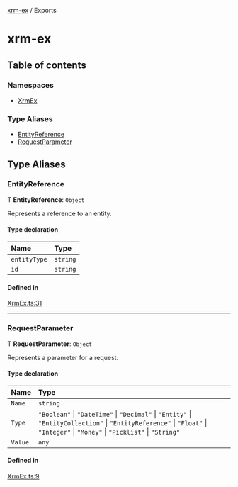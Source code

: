 [xrm-ex](README.md) / Exports

# xrm-ex

## Table of contents

### Namespaces

- [XrmEx](modules/XrmEx.md)

### Type Aliases

- [EntityReference](modules.md#entityreference)
- [RequestParameter](modules.md#requestparameter)

## Type Aliases

### EntityReference

Ƭ **EntityReference**: `Object`

Represents a reference to an entity.

#### Type declaration

| Name | Type |
| :------ | :------ |
| `entityType` | `string` |
| `id` | `string` |

#### Defined in

[XrmEx.ts:31](https://github.com/AhashSritharan/Xrm-Ex/blob/d65bc4b/src/XrmEx.ts#L31)

___

### RequestParameter

Ƭ **RequestParameter**: `Object`

Represents a parameter for a request.

#### Type declaration

| Name | Type |
| :------ | :------ |
| `Name` | `string` |
| `Type` | ``"Boolean"`` \| ``"DateTime"`` \| ``"Decimal"`` \| ``"Entity"`` \| ``"EntityCollection"`` \| ``"EntityReference"`` \| ``"Float"`` \| ``"Integer"`` \| ``"Money"`` \| ``"Picklist"`` \| ``"String"`` |
| `Value` | `any` |

#### Defined in

[XrmEx.ts:9](https://github.com/AhashSritharan/Xrm-Ex/blob/d65bc4b/src/XrmEx.ts#L9)
